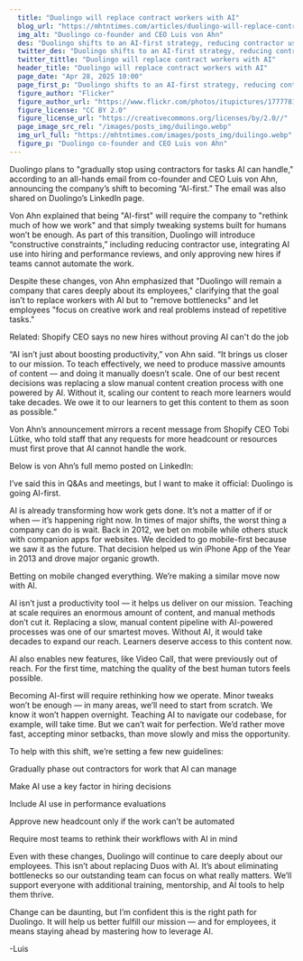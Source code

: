 ```yaml
---
  title: "Duolingo will replace contract workers with AI"
  blog_url: "https://mhtntimes.com/articles/duolingo-will-replace-contract-workers-with-ai"
  img_alt: "Duolingo co-founder and CEO Luis von Ahn"
  des: "Duolingo shifts to an AI-first strategy, reducing contractor use and reshaping workflows to boost scale and creativity."
  twitter_des: "Duolingo shifts to an AI-first strategy, reducing contractor use and reshaping workflows to boost scale and creativity."
  twitter_tittle: "Duolingo will replace contract workers with AI"
  header_title: "Duolingo will replace contract workers with AI"
  page_date: "Apr 28, 2025 10:00"
  page_first_p: "Duolingo shifts to an AI-first strategy, reducing contractor use and reshaping workflows to boost scale and creativity."
  figure_author: "Flicker"
  figure_author_url: "https://www.flickr.com/photos/itupictures/17777815222"
  figure_license: "CC BY 2.0"
  figure_license_url: "https://creativecommons.org/licenses/by/2.0//"
  page_image_src_rel: "/images/posts_img/duilingo.webp"
  img_url_full: "https://mhtntimes.com/images/posts_img/duilingo.webp"
  figure_p: "Duolingo co-founder and CEO Luis von Ahn"
---
```


Duolingo plans to "gradually stop using contractors for tasks AI can handle," according to an all-hands email from co-founder and CEO Luis von Ahn, announcing the company’s shift to becoming “AI-first.” The email was also shared on Duolingo’s LinkedIn page.

Von Ahn explained that being "AI-first" will require the company to "rethink much of how we work" and that simply tweaking systems built for humans won’t be enough. As part of this transition, Duolingo will introduce “constructive constraints,” including reducing contractor use, integrating AI use into hiring and performance reviews, and only approving new hires if teams cannot automate the work.

Despite these changes, von Ahn emphasized that "Duolingo will remain a company that cares deeply about its employees," clarifying that the goal isn’t to replace workers with AI but to "remove bottlenecks" and let employees "focus on creative work and real problems instead of repetitive tasks."

Related: Shopify CEO says no new hires without proving AI can't do the job

“AI isn’t just about boosting productivity,” von Ahn said. “It brings us closer to our mission. To teach effectively, we need to produce massive amounts of content — and doing it manually doesn’t scale. One of our best recent decisions was replacing a slow manual content creation process with one powered by AI. Without it, scaling our content to reach more learners would take decades. We owe it to our learners to get this content to them as soon as possible.”

Von Ahn’s announcement mirrors a recent message from Shopify CEO Tobi Lütke, who told staff that any requests for more headcount or resources must first prove that AI cannot handle the work.

Below is von Ahn’s full memo posted on LinkedIn:

I’ve said this in Q&As and meetings, but I want to make it official: Duolingo is going AI-first.

AI is already transforming how work gets done. It’s not a matter of if or when — it’s happening right now. In times of major shifts, the worst thing a company can do is wait. Back in 2012, we bet on mobile while others stuck with companion apps for websites. We decided to go mobile-first because we saw it as the future. That decision helped us win iPhone App of the Year in 2013 and drove major organic growth.

Betting on mobile changed everything. We’re making a similar move now with AI.

AI isn’t just a productivity tool — it helps us deliver on our mission. Teaching at scale requires an enormous amount of content, and manual methods don’t cut it. Replacing a slow, manual content pipeline with AI-powered processes was one of our smartest moves. Without AI, it would take decades to expand our reach. Learners deserve access to this content now.

AI also enables new features, like Video Call, that were previously out of reach. For the first time, matching the quality of the best human tutors feels possible.

Becoming AI-first will require rethinking how we operate. Minor tweaks won’t be enough — in many areas, we’ll need to start from scratch. We know it won’t happen overnight. Teaching AI to navigate our codebase, for example, will take time. But we can’t wait for perfection. We’d rather move fast, accepting minor setbacks, than move slowly and miss the opportunity.

To help with this shift, we’re setting a few new guidelines:

Gradually phase out contractors for work that AI can manage

Make AI use a key factor in hiring decisions

Include AI use in performance evaluations

Approve new headcount only if the work can’t be automated

Require most teams to rethink their workflows with AI in mind

Even with these changes, Duolingo will continue to care deeply about our employees. This isn’t about replacing Duos with AI. It’s about eliminating bottlenecks so our outstanding team can focus on what really matters. We’ll support everyone with additional training, mentorship, and AI tools to help them thrive.

Change can be daunting, but I’m confident this is the right path for Duolingo. It will help us better fulfill our mission — and for employees, it means staying ahead by mastering how to leverage AI.

-Luis
